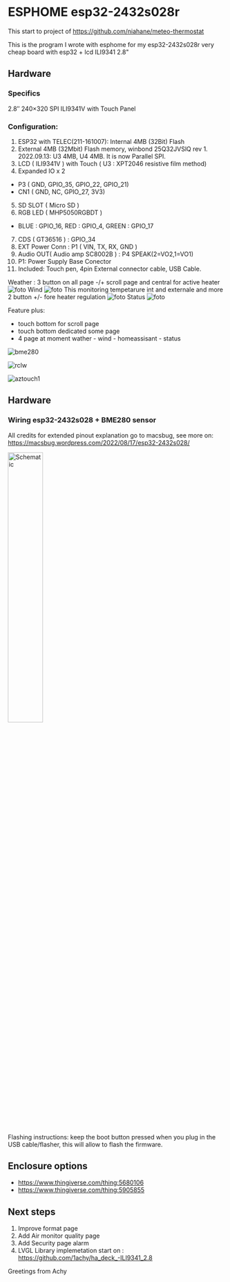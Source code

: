# ESPHOME esp32-2432s028r 


This start to project of https://github.com/niahane/meteo-thermostat



This is the program I wrote with esphome for my esp32-2432s028r very cheap board with esp32 + lcd ILI9341 2.8"

## Hardware
### Specifics
2.8″ 240×320 SPI ILI9341V with Touch Panel

### Configuration:
1. ESP32 with TELEC(211-161007): Internal 4MB (32Bit) Flash
2. External 4MB (32Mbit) Flash memory, winbond 25Q32JVSlQ rev 1.  2022.09.13: U3 4MB, U4 4MB. It is now Parallel SPI.
3. LCD ( ILI9341V  ) with Touch ( U3 :  XPT2046 resistive film method)
4. Expanded IO x 2
  - P3 ( GND, GPIO_35, GPIO_22, GPIO_21)
  - CN1 ( GND, NC, GPIO_27, 3V3)
5. SD SLOT ( Micro SD )
6. RGB LED ( MHP5050RGBDT  )
  - BLUE : GPIO_16, RED : GPIO_4, GREEN : GPIO_17
7. CDS ( GT36516  ) : GPIO_34
8. EXT Power Conn : P1 ( VIN, TX, RX, GND )
9. Audio OUT( Audio amp SC8002B ) : P4 SPEAK(2=VO2,1=VO1)
10. P1: Power Supply Base Conector
11. Included: Touch pen, 4pin External connector cable, USB Cable.






Weather : 3 button on all page -/+ scroll page and central for active heater
![foto](https://github.com/1achy/ESPHOME-esp32-2432s028r-LCD/blob/main/readme_img/example.jpg)
Wind
![foto](https://github.com/1achy/ESPHOME-esp32-2432s028r-LCD/blob/main/readme_img/vento.jpg)
This monitoring tempetarure int and externale and more 2 button +/- fore heater regulation
![foto](https://github.com/1achy/ESPHOME-esp32-2432s028r-LCD/blob/main/readme_img/grafico.jpg)
Status
![foto](https://github.com/1achy/ESPHOME-esp32-2432s028r-LCD/blob/main/readme_img/status.jpg)


Feature plus:

- touch bottom for scroll page
- touch bottom dedicated some page
- 4 page at moment wather - wind - homeassisant - status



![bme280](https://github.com/1achy/ESPHOME-esp32-2432s028r-LCD/blob/main/readme_img/1703943240-Screenshot-2023-12-30-at-14-32-26-733E-Esp-wroom-32-Esp32-For-Arduino-Lvgl-Wifi-28-28inch-Lcd-Tft-Module-With-Touch-Wroom-240-320-.png)


![rclw](https://github.com/1achy/ESPHOME-esp32-2432s028r-LCD/blob/main/readme_img/1703943134-Screenshot-2023-12-30-at-14-31-18-733E-Esp-wroom-32-Esp32-For-Arduino-Lvgl-Wifi-28-28inch-Lcd-Tft-Module-With-Touch-Wroom-240-.png)

![aztouch1](https://github.com/1achy/ESPHOME-esp32-2432s028r-LCD/blob/main/readme_img/1703942900-de997d983c0182a35cf30cceca23220db6154e67.jpeg)


## Hardware
### Wiring esp32-2432s028 + BME280 sensor
All credits for extended pinout explanation go to macsbug, see more on: https://macsbug.wordpress.com/2022/08/17/esp32-2432s028/

<img src="/../main/readme_img/esp32_2432s028_i2c.jpg" width="40%" alt= "Schematic" height="40%">

Flashing instructions: keep the boot button pressed when you plug in the USB cable/flasher, this will allow to flash the firmware.

## Enclosure options
- https://www.thingiverse.com/thing:5680106
- https://www.thingiverse.com/thing:5905855

## Next steps
1) Improve format page
2) Add Air monitor quality page
3) Add Security page alarm
4) LVGL Library implemetation start on : https://github.com/1achy/ha_deck_-ILI9341_2.8





Greetings from Achy
